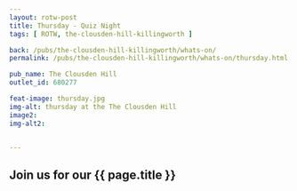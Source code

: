 ```yaml
---
layout: rotw-post
title: Thursday - Quiz Night
tags: [ ROTW, the-clousden-hill-killingworth ]

back: /pubs/the-clousden-hill-killingworth/whats-on/
permalink: /pubs/the-clousden-hill-killingworth/whats-on/thursday.html

pub_name: The Clousden Hill
outlet_id: 680277

feat-image: thursday.jpg
img-alt: thursday at the The Clousden Hill
image2:
img-alt2:


---
```


<h2>Join us for our {{ page.title }}</h2>





